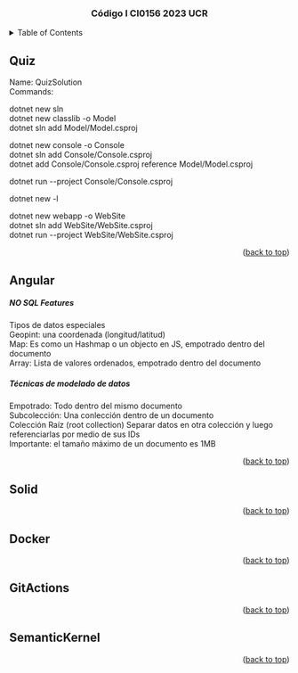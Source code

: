 <a name="readme-top"></a>
<div align="center">
  <h3 align="center">Código I CI0156 2023 UCR</h3>
</div> 

<!-- TABLE OF CONTENTS -->
<details>
  <summary>Table of Contents</summary>
  <ol>
    <li><a href="#quiz"Solución del Quiz</a> </li>
    <li><a href="#angular">Angular + Firebase</a></li>
    <li><a href="#solid">SOLID</a></li>
    <li><a href="#docker">Docker</a></li>
    <li><a href="#gitActions">Git Actions + Azure</a></li>
    <li><a href="#semanticKernel">Semantic Kernel</a></li>
  </ol>
</details>

<!-- Solución del QUiz -->
## Quiz 
Name: QuizSolution<br/> 
Commands: 

dotnet new sln <br/> 
dotnet new classlib -o Model<br/> 
dotnet sln add Model/Model.csproj <br/> 

dotnet new console -o Console<br/> 
dotnet sln add Console/Console.csproj<br/> 
dotnet add Console/Console.csproj reference  Model/Model.csproj <br/> 

dotnet run --project Console/Console.csproj<br/> 

dotnet new -l <br/> 

dotnet new webapp -o WebSite<br/> 
dotnet sln add WebSite/WebSite.csproj <br/> 
dotnet run --project WebSite/WebSite.csproj<br/> 

<p align="right">(<a href="#readme-top">back to top</a>)</p>

<!-- Angular + Firebase -->
## Angular
<h5>NO SQL Features</h5> 
Tipos de datos especiales <br/> 
Geopint: una coordenada (longitud/latitud)<br/> 
Map: Es como un Hashmap o un objecto en JS, empotrado dentro del documento <br/> 
Array: Lista de valores ordenados, empotrado dentro del documento <br/> 

<h5>Técnicas de modelado de datos</h5> 
Empotrado: Todo dentro del mismo documento <br/> 
Subcolección: Una conlección dentro de un documento <br/> 
Colección Raíz (root collection) Separar datos en otra colección y luego referenciarlas por medio de sus IDs <br/> 
Importante: el tamaño máximo de un documento es 1MB<br/> 

<p align="right">(<a href="#readme-top">back to top</a>)</p>

<!-- SOLID -->
## Solid
<p align="right">(<a href="#readme-top">back to top</a>)</p>

<!-- Docker -->
## Docker
<p align="right">(<a href="#readme-top">back to top</a>)</p>

<!-- Git Actions + Azure -->
## GitActions
<p align="right">(<a href="#readme-top">back to top</a>)</p>

<!-- Semantic-Kernel -->
## SemanticKernel
<p align="right">(<a href="#readme-top">back to top</a>)</p>
